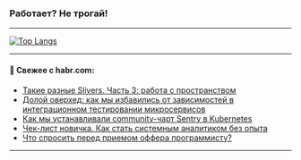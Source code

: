 ### Работает? Не трогай!

---
<!--
#### 🛠️ Technical stack:

![Java](https://img.shields.io/badge/Java-informational?logo=Oracle&style=flat&logoColor=white&color=FF4500)
![Kotlin](https://img.shields.io/badge/Kotlin-informational?logo=Kotlin&style=flat&logoColor=white&color=774D97)
![TS](https://img.shields.io/badge/TypeScript-informational?logo=typeScript&style=flat&logoColor=black&color=017acc)
![Python](https://img.shields.io/badge/Python-informational?logo=Python&style=flat&logoColor=black&color=ffdd54) <br>
![Spring](https://img.shields.io/badge/Spring-informational?logo=Spring&style=flat&logoColor=white&color=6DB33F) 
![SpringBoot](https://img.shields.io/badge/SpringBoot-informational?logo=SpringBoot&style=flat&logoColor=white&color=6DB33F)
![Nest](https://img.shields.io/badge/NestJS-informational?logo=NestJS&style=flat&logoColor=white&color=E0234E) 
![NodeJS](https://img.shields.io/badge/NodeJS-informational?logo=node.js&style=flat&logoColor=white&color=70A760)<br>
![PostgreSQL](https://img.shields.io/badge/PostgreSQL-informational?logo=PostgreSQL&style=flat&logoColor=white&color=DAA520)
![MongoDB](https://img.shields.io/badge/MongoDB-informational?logo=MongoDB&style=flat&logoColor=white&color=870000)
![Apache](https://img.shields.io/badge/Apache-informational?logo=apache&style=flat&logoColor=white&color=f74e28)

___ 
-->

<!--- #### 🛠️ : --->

[![Top Langs](https://github-readme-stats-82jvfl3w3-advtsettinggmailcoms-projects.vercel.app/api/top-langs/?username=zloylis&langs_count=10&hide_title=true&title_color=e6edf3&size_weight=0.5&count_weight=0.5&layout=compact&hide_progress=true&hide_border=true&theme=dracula)](https://github.com/zloylis)

<!---


####  :octocat:&nbsp;&nbsp; Статистика:

![GitHub stats](https://github-readme-stats-u2qms2cxw-advtsettinggmailcoms-projects.vercel.app/api?username=zloylis&show_icons=true&hide_border=true&theme=dracula&title_color=e6edf3&include_all_commits=true&count_private=true&hide_rank=false&hide_title=true&rank_icon=github)
-->
---

#### 💬 Свежее с habr.com:

<!-- BLOG-POST-LIST:START -->
- [Такие разные Slivers. Часть 3: работа с пространством](https://habr.com/ru/articles/877390/?utm_source=habrahabr&utm_medium=rss&utm_campaign=877390)
- [Долой оверхед: как мы избавились от зависимостей в интеграционном тестировании микросервисов](https://habr.com/ru/articles/880268/?utm_source=habrahabr&utm_medium=rss&utm_campaign=880268)
- [Как мы устанавливали community-чарт Sentry в Kubernetes](https://habr.com/ru/companies/flant/articles/879564/?utm_source=habrahabr&utm_medium=rss&utm_campaign=879564)
- [Чек-лист новичка. Как стать системным аналитиком без опыта](https://habr.com/ru/articles/880238/?utm_source=habrahabr&utm_medium=rss&utm_campaign=880238)
- [Что спросить перед приемом оффера программисту?](https://habr.com/ru/articles/877468/?utm_source=habrahabr&utm_medium=rss&utm_campaign=877468)
<!-- BLOG-POST-LIST:END -->

---
